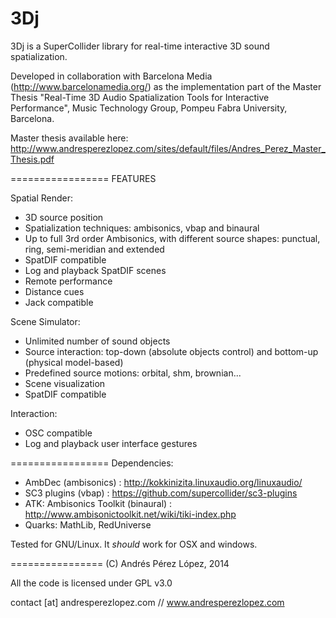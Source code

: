 3Dj
=================

3Dj is a SuperCollider library for real-time interactive 3D sound spatialization.

Developed in collaboration with Barcelona Media (http://www.barcelonamedia.org/) as the implementation part of the Master Thesis "Real-Time 3D Audio Spatialization Tools for Interactive Performance", Music Technology Group, Pompeu Fabra University, Barcelona.

Master thesis available here: http://www.andresperezlopez.com/sites/default/files/Andres_Perez_Master_Thesis.pdf

=================
FEATURES

Spatial Render:
- 3D source position
- Spatialization techniques: ambisonics, vbap and binaural
- Up to full 3rd order Ambisonics, with different source shapes: punctual, ring, semi-meridian and extended
- SpatDIF compatible
- Log and playback SpatDIF scenes
- Remote performance
- Distance cues
- Jack compatible

Scene Simulator:
- Unlimited number of sound objects
- Source interaction: top-down (absolute objects control) and bottom-up (physical model-based)
- Predefined source motions: orbital, shm, brownian...
- Scene visualization
- SpatDIF compatible

Interaction:
- OSC compatible
- Log and playback user interface gestures

=================
Dependencies:
- AmbDec (ambisonics) : http://kokkinizita.linuxaudio.org/linuxaudio/
- SC3 plugins (vbap) : https://github.com/supercollider/sc3-plugins
- ATK: Ambisonics Toolkit (binaural) : http://www.ambisonictoolkit.net/wiki/tiki-index.php
- Quarks: MathLib, RedUniverse

Tested for GNU/Linux. It *should* work for OSX and windows.

================
(C) Andrés Pérez López, 2014

All the code is licensed under GPL v3.0

contact [at] andresperezlopez.com // www.andresperezlopez.com
